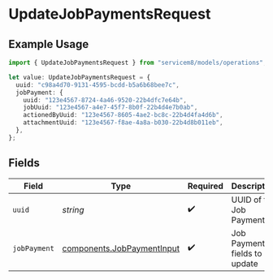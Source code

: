 # UpdateJobPaymentsRequest

## Example Usage

```typescript
import { UpdateJobPaymentsRequest } from "servicem8/models/operations";

let value: UpdateJobPaymentsRequest = {
  uuid: "c98a4d70-9131-4595-bcdd-b5a6b68bee7c",
  jobPayment: {
    uuid: "123e4567-8724-4a46-9520-22b4dfc7e64b",
    jobUuid: "123e4567-a4e7-45f7-8b0f-22b4d4e7b0ab",
    actionedByUuid: "123e4567-8605-4ae2-bc8c-22b4d4fa4d6b",
    attachmentUuid: "123e4567-f8ae-4a8a-b030-22b4d8b011eb",
  },
};
```

## Fields

| Field                                                                    | Type                                                                     | Required                                                                 | Description                                                              |
| ------------------------------------------------------------------------ | ------------------------------------------------------------------------ | ------------------------------------------------------------------------ | ------------------------------------------------------------------------ |
| `uuid`                                                                   | *string*                                                                 | :heavy_check_mark:                                                       | UUID of the Job Payment                                                  |
| `jobPayment`                                                             | [components.JobPaymentInput](../../models/components/jobpaymentinput.md) | :heavy_check_mark:                                                       | Job Payment fields to update                                             |